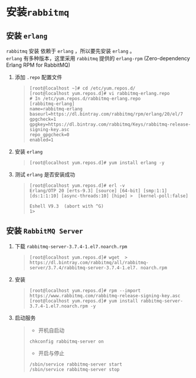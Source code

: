 # 安装`rabbitmq`

## 安装 `erlang`

`rabbitmq` 安装 依赖于 `erlang` ，所以要先安装 `erlang` 。  
`erlang` 有多种版本，这里采用 `rabbitmq` 提供的 `erlang-rpm` (Zero-dependency Erlang RPM for RabbitMQ)

1. 添加 `.repo` 配置文件 
    > 
    > ```
    > [root@localhost ~]# cd /etc/yum.repos.d/
    > [root@localhost yum.repos.d]# vi rabbitmq-erlang.repo
    > # In /etc/yum.repos.d/rabbitmq-erlang.repo
    > [rabbitmq-erlang]
    > name=rabbitmq-erlang
    > baseurl=https://dl.bintray.com/rabbitmq/rpm/erlang/20/el/7
    > gpgcheck=1
    > gpgkey=https://dl.bintray.com/rabbitmq/Keys/rabbitmq-release-signing-key.asc
    > repo_gpgcheck=0
    > enabled=1
    > ```
    > 
1. 安装 `erlang`
    > ```
    > [root@localhost yum.repos.d]# yum install erlang -y
    > ```
    > 
1. 测试 `erlang` 是否安装成功
    > ```
    > [root@localhost yum.repos.d]# erl -v
    > Erlang/OTP 20 [erts-9.3] [source] [64-bit] [smp:1:1] [ds:1:1:10] [async-threads:10] [hipe] >  [kernel-poll:false]
    > 
    > Eshell V9.3  (abort with ^G)
    > 1> 
    > ```

## 安装 `RabbitMQ Server`

1. 下载 `rabbitmq-server-3.7.4-1.el7.noarch.rpm`
    > ```
    > [root@localhost yum.repos.d]# wget  > https://dl.bintray.com/rabbitmq/all/rabbitmq-server/3.7.4/rabbitmq-server-3.7.4-1.el7. noarch.rpm
    > ```
1. 安装
    > ```
    > [root@localhost yum.repos.d]# rpm --import https://www.rabbitmq.com/rabbitmq-release-signing-key.asc
    > [root@localhost yum.repos.d]# yum install rabbitmq-server-3.7.4-1.el7.noarch.rpm -y
    > ```
1. 启动服务
    > - 开机自启动
    > ```
    > chkconfig rabbitmq-server on 
    > ```
    > - 开启与停止
    > ```
    > /sbin/service rabbitmq-server start
    > /sbin/service rabbitmq-server stop
    > ```
